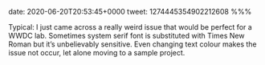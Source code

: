 date: 2020-06-20T20:53:45+0000
tweet: 1274445354902212608
%%%

Typical: I just came across a really weird issue that would be perfect for a WWDC lab. Sometimes system serif font is substituted with Times New Roman but it’s unbelievably sensitive. Even changing text colour makes the issue not occur, let alone moving to a sample project.
